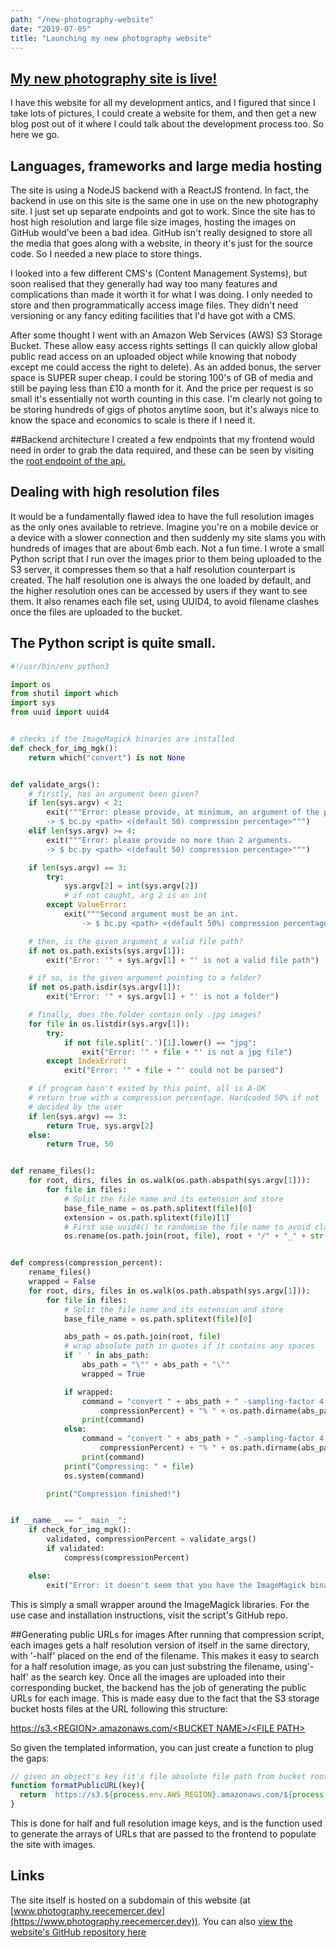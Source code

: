 ```yaml
---
path: "/new-photography-website"
date: "2019-07-05"
title: "Launching my new photography website"
---
```


## [My new photography site is live!](https://photography.reecemercer.dev/)
I have this website for all my development antics, and I figured that since I take lots of pictures, I could create a website for them, and then get a new blog post out of it where I could talk about the development process too. So here we go.

## Languages, frameworks and large media hosting
The site is using a NodeJS backend with a ReactJS frontend. In fact, the backend in use on this site is the same one in use on the new photography site. I just set up separate endpoints and got to work. Since the site has to host high resolution and large file size images, hosting the images on GitHub would've been a bad idea. GitHub isn't really designed to store all the media that goes along with a website, in theory it's just for the source code. So I needed a new place to store things.

I looked into a few different CMS's (Content Management Systems), but soon realised that they generally had way too many features and complications than made it worth it for what I was doing. I only needed to store and then programmatically access image files. They didn't need versioning or any fancy editing facilities that I'd have got with a CMS.

After some thought I went with an Amazon Web Services (AWS) S3 Storage Bucket. These allow easy access rights settings (I can quickly allow global public read access on an uploaded object while knowing that nobody except me could access the right to delete). As an added bonus, the server space is SUPER super cheap. I could be storing 100's of GB of media and still be paying less than £10 a month for it. And the price per request is so small it's essentially not worth counting in this case. I'm clearly not going to be storing hundreds of gigs of photos anytime soon, but it's always nice to know the space and economics to scale is there if I need it.


##Backend architecture
I created a few endpoints that my frontend would need in order to grab the data required, and these can be seen by visiting the [root endpoint of the api.](https://rm-backend-services.herokuapp.com)

## Dealing with high resolution files
It would be a fundamentally flawed idea to have the full resolution images as the only ones available to retrieve. Imagine you're on a mobile device or a device with a slower connection and then suddenly my site slams you with hundreds of images that are about 6mb each. Not a fun time. I wrote a small Python script that I run over the images prior to them being uploaded to the S3 server, it compresses them so that a half resolution counterpart is created. The half resolution one is always the one loaded by default, and the higher resolution ones can be accessed by users if they want to see them. It also renames each file set, using UUID4, to avoid filename clashes once the files are uploaded to the bucket.

## The Python script is quite small.


```python
#!/usr/bin/env python3

import os
from shutil import which
import sys
from uuid import uuid4


# checks if the ImageMagick binaries are installed
def check_for_img_mgk():
    return which("convert") is not None


def validate_args():
    # firstly, has an argument been given?
    if len(sys.argv) < 2:
        exit("""Error: please provide, at minimum, an argument of the path to the images.
        -> $ bc.py <path> <(default 50) compression percentage>""")
    elif len(sys.argv) >= 4:
        exit("""Error: please provide no more than 2 arguments.
        -> $ bc.py <path> <(default 50) compression percentage>""")

    if len(sys.argv) == 3:
        try:
            sys.argv[2] = int(sys.argv[2])
            # if not caught, arg 2 is an int
        except ValueError:
            exit("""Second argument must be an int.
                -> $ bc.py <path> <(default 50%) compression percentage>""")

    # then, is the given argument a valid file path?
    if not os.path.exists(sys.argv[1]):
        exit("Error: '" + sys.argv[1] + "' is not a valid file path")

    # if so, is the given argument pointing to a folder?
    if not os.path.isdir(sys.argv[1]):
        exit("Error: '" + sys.argv[1] + "' is not a folder")

    # finally, does the folder contain only .jpg images?
    for file in os.listdir(sys.argv[1]):
        try:
            if not file.split('.')[1].lower() == "jpg":
                exit("Error: '" + file + "' is not a jpg file")
        except IndexError:
            exit("Error: '" + file + "' could not be parsed")

    # if program hasn't exited by this point, all is A-OK
    # return true with a compression percentage. Hardcoded 50% if not
    # decided by the user
    if len(sys.argv) == 3:
        return True, sys.argv[2]
    else:
        return True, 50


def rename_files():
    for root, dirs, files in os.walk(os.path.abspath(sys.argv[1])):
        for file in files:
            # Split the file name and its extension and store
            base_file_name = os.path.splitext(file)[0]
            extension = os.path.splitext(file)[1]
            # First use uuid4() to randomise the file name to avoid clashes when uploaded
            os.rename(os.path.join(root, file), root + "/" + "_" + str(uuid4()) + extension)


def compress(compression_percent):
    rename_files()
    wrapped = False
    for root, dirs, files in os.walk(os.path.abspath(sys.argv[1])):
        for file in files:
            # Split the file name and its extension and store
            base_file_name = os.path.splitext(file)[0]

            abs_path = os.path.join(root, file)
            # wrap absolute path in quotes if it contains any spaces
            if ' ' in abs_path:
                abs_path = "\"" + abs_path + "\""
                wrapped = True

            if wrapped:
                command = "convert " + abs_path + " -sampling-factor 4:2:0 -strip -interlace JPEG -colorspace sRGB -quality " + str(
                    compressionPercent) + "% " + os.path.dirname(abs_path) + "/" + str(base_file_name) + "-compressed.JPG\""
                print(command)
            else:
                command = "convert " + abs_path + " -sampling-factor 4:2:0 -strip -interlace JPEG -colorspace sRGB -quality " + str(
                    compressionPercent) + "% " + os.path.dirname(abs_path) + "/" + str(base_file_name) + "-compressed.JPG"
                print(command)
            print("Compressing: " + file)
            os.system(command)

        print("Compression finished!")


if __name__ == "__main__":
    if check_for_img_mgk():
        validated, compressionPercent = validate_args()
        if validated:
            compress(compressionPercent)

    else:
        exit("Error: it doesn't seem that you have the ImageMagick binaries installed")
```

This is simply a small wrapper around the ImageMagick libraries. For the use case and installation instructions, visit the script's GitHub repo.

##Generating public URLs for images
After running that compression script, each images gets a half resolution version of itself in the same directory, with '-half' placed on the end of the filename. This makes it easy to search for a half resolution image, as you can just substring the filename, using'-half' as the search key. Once all the images are uploaded into their corresponding bucket, the backend has the job of generating the public URLs for each image. This is made easy due to the fact that the S3 storage bucket hosts files at the URL following this structure:

[https://s3.\<REGION>.amazonaws.com/\<BUCKET NAME>/\<FILE PATH>]()

So given the templated information, you can just create a function to plug the gaps:

```jsx
// given an object's key (it's file absolute file path from bucket root), generate the public URL for it
function formatPublicURL(key){
  return `https://s3.${process.env.AWS_REGION}.amazonaws.com/${process.env.AWS_BUCKET_NAME}/${key}`
}
```

This is done for half and full resolution image keys, and is the function used to generate the arrays of URLs that are passed to the frontend to populate the site with images.

## Links

The site itself is hosted on a subdomain of this website (at [www.photography.reecemercer.dev](https://www.photography.reecemercer.dev)).
You can also [view the website's GitHub repository here](https://github.com/Reeceeboii/photography.reecemercer.dev)
